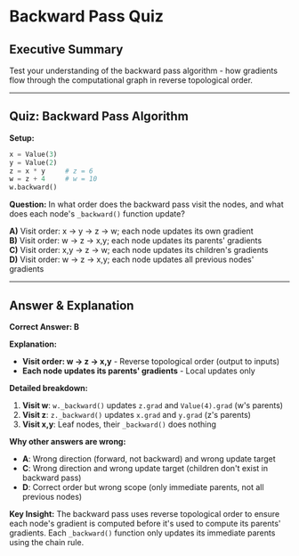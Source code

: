 # Backward Pass Quiz

## Executive Summary

Test your understanding of the backward pass algorithm - how gradients flow through the computational graph in reverse topological order.

---

## Quiz: Backward Pass Algorithm

**Setup:**
```python
x = Value(3)
y = Value(2)
z = x * y     # z = 6
w = z + 4     # w = 10
w.backward()
```

**Question:** In what order does the backward pass visit the nodes, and what does each node's `_backward()` function update?

**A)** Visit order: x → y → z → w; each node updates its own gradient  
**B)** Visit order: w → z → x,y; each node updates its parents' gradients  
**C)** Visit order: x,y → z → w; each node updates its children's gradients  
**D)** Visit order: w → z → x,y; each node updates all previous nodes' gradients  

---

## Answer & Explanation

**Correct Answer: B**

**Explanation:**
- **Visit order: w → z → x,y** - Reverse topological order (output to inputs)
- **Each node updates its parents' gradients** - Local updates only

**Detailed breakdown:**
1. **Visit w**: `w._backward()` updates `z.grad` and `Value(4).grad` (w's parents)
2. **Visit z**: `z._backward()` updates `x.grad` and `y.grad` (z's parents)  
3. **Visit x,y**: Leaf nodes, their `_backward()` does nothing

**Why other answers are wrong:**
- **A**: Wrong direction (forward, not backward) and wrong update target
- **C**: Wrong direction and wrong update target (children don't exist in backward pass)
- **D**: Correct order but wrong scope (only immediate parents, not all previous nodes)

**Key Insight:** The backward pass uses reverse topological order to ensure each node's gradient is computed before it's used to compute its parents' gradients. Each `_backward()` function only updates its immediate parents using the chain rule.
